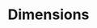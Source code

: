 ---
layout: default
bigquery: https://console.cloud.google.com/bigquery?p=covid-19-dimensions-ai&page=table&d=data&t=publications
contributors: Digital Science, https://www.digital-science.com/
cost: Free for personal, non-commercial use.
description: Dimensions contains more than 100 million publications, ranging from
  articles published in scholarly journals, books and book chapters, to preprints
  and conference proceedings. All publications are contextualized with linked data
  sets, funding, publications, patents, clinical trials, and policy documents. You
  can also view associated categories, funders, institutions, and researcher profiles.
documentation: https://docs.dimensions.ai/bigquery/index.html
last_edit: Mon, 04 Apr 2022 19:04:00 GMT
location: https://www.dimensions.ai/products/free/
maintained_by: Digital Science, https://www.digital-science.com/
schema_fields: '[''mesh_terms'', ''citations'', ''patent_ids'', ''category_icrp_cso'',
  ''acronyms'', ''filing_year'', ''family_id'', ''category_hrcs_hc'', ''aliases'',
  ''category_hra'', ''year'', ''conference'', ''subtitles'', ''clinical_trial_ids'',
  ''original_abstract'', ''interventions'', ''end_date'', ''associated_publication_pmid'',
  ''language'', ''legal_events'', ''date_inserted'', ''application_number'', ''funding_eur'',
  ''original_title'', ''inventor_names'', ''book_series_title'', ''researcher_ids'',
  ''original_assignee'', ''reference_ids'', ''funder_orgs'', ''start_date'', ''research_org_country_names'',
  ''category_hrcs_rac'', ''cpc'', ''current_assignee_countries'', ''authors'', ''funding_details'',
  ''organisation_details'', ''address'', ''granted_date'', ''publication_ids'', ''journal_lists'',
  ''title'', ''funder_org_state_codes'', ''types'', ''funding_currency'', ''concepts'',
  ''category_icrp_ct'', ''start_year'', ''conditions'', ''family_count'', ''resulting_publication_doi'',
  ''repository_id'', ''journal'', ''arxiv_id'', ''volume'', ''citations_count'', ''date_online'',
  ''resulting_publication_ids'', ''category_uoa'', ''funder_org'', ''funder_org_acronyms'',
  ''abstract'', ''date_imported_gbq'', ''current_assignee'', ''mesh_headings'', ''granted_year'',
  ''category_rcdc'', ''links'', ''publication_date'', ''pages'', ''end_year'', ''issue'',
  ''grant_number'', ''funding_usd'', ''phase'', ''research_orgs'', ''funding_amount'',
  ''labels'', ''external_ids'', ''open_access_categories_v2'', ''assignee_orgs'',
  ''research_org_countries'', ''description'', ''cited_by_ids'', ''active_years'',
  ''pmid'', ''date_print'', ''filing_date'', ''repository_url'', ''research_org_state_names'',
  ''proceedings_title'', ''isbn'', ''license'', ''date_modified'', ''priority_year'',
  ''supporting_grant_ids'', ''associated_publication_id'', ''categories'', ''funding_chf'',
  ''foa_number'', ''pmcid'', ''category_sdg'', ''assignee_countries'', ''associated_publication_doi'',
  ''expiration_date'', ''parent_id'', ''expiration_year'', ''citation_string'', ''jurisdiction'',
  ''registry'', ''research_org_cities'', ''email_address'', ''funder_org_cities'',
  ''investigators'', ''funder_org_countries'', ''eisbn'', ''current_assignee_orgs'',
  ''funding_aud'', ''research_org_city_names'', ''date_normal'', ''associated_publication_arxiv_id'',
  ''research_org_state_codes'', ''priority_date'', ''wikipedia_url'', ''open_access_categories'',
  ''established'', ''publisher'', ''publication_year'', ''name'', ''acronym'', ''original_assignee_orgs'',
  ''category_bra'', ''book_title'', ''metrics'', ''kind'', ''funding_gbp'', ''filing_status'',
  ''type'', ''repository_name'', ''legal_status'', ''altmetrics'', ''source_id'',
  ''funding_jpy'', ''funder_countries'', ''date'', ''ipcr'', ''funding_nzd'', ''acknowledgements'',
  ''editors'', ''gender'', ''relationships'', ''embargo_date'', ''brief_title'', ''created_date'',
  ''funding_cad'', ''doi'', ''original_assignee_countries'', ''associated_grant_ids'',
  ''status'', ''family_members_ids'', ''category_for'', ''id'', ''linkout'', ''funding_cny'']'
shortname: dimensions
tags:
- scholarly literature
- patents
- funding
- clinical trials
- academic profiles
terms_of_use: 'Use of both the Dimensions COVID-19 dataset and full Dimensions dataset
  are subject to the Dimensions Terms of use: https://www.dimensions.ai/policies-terms-legal '
title: Dimensions
uuid: dcff88bd-fe6b-4fdb-8159-809bf9d7bc1c
---
